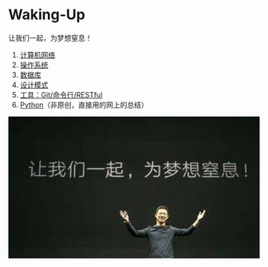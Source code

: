 # Waking-Up
让我们一起，为梦想窒息！

1. [计算机网络](Computer%20Network.md)
2. [操作系统](Operating%20Systems.md)
3. [数据库](Database.md)
4. [设计模式](Design%20Pattern.md)
5. [工具：Git/命令行/RESTful](Git-ComdLine-REST.md)
6. [Python](Python面试题.pdf)（非原创，直接用的网上的总结）

![1](_v_images/20191130211842900_27611.png)
